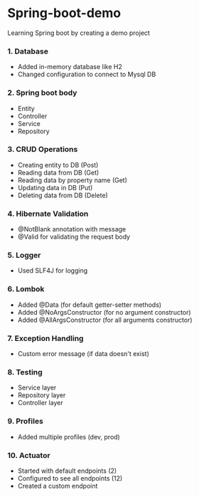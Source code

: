# Spring-boot-demo

Learning Spring boot by creating a demo project

### 1. Database
  - Added in-memory database like H2
  - Changed configuration to connect to Mysql DB

### 2. Spring boot body
  - Entity
  - Controller
  - Service
  - Repository

### 3. CRUD Operations
  - Creating entity to DB (Post)
  - Reading data from DB (Get)
  - Reading data by property name (Get)
  - Updating data in DB (Put)
  - Deleting data from DB (Delete)

### 4. Hibernate Validation
  - @NotBlank annotation with message
  - @Valid for validating the request body

### 5. Logger
  - Used SLF4J for logging

### 6. Lombok
  - Added @Data (for default getter-setter methods)
  - Added @NoArgsConstructor (for no argument constructor)
  - Added @AllArgsConstructor (for all arguments constructor)

### 7. Exception Handling
  - Custom error message (if data doesn't exist)

### 8. Testing
  - Service layer
  - Repository layer
  - Controller layer

### 9. Profiles
  - Added multiple profiles (dev, prod)

### 10. Actuator
  - Started with default endpoints (2)
  - Configured to see all endpoints (12)
  - Created a custom endpoint
